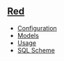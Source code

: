 ## [Red](index)
 - [Configuration](configuration)
 - [Models](models)
 - [Usage](usage)
 - [SQL Scheme](sql-scheme)
